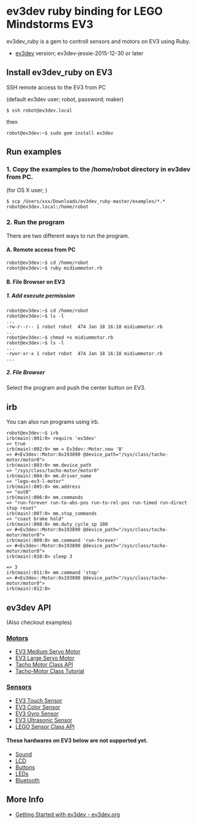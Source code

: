# ev3dev ruby binding for LEGO Mindstorms EV3


ev3dev_ruby is a gem to controll sensors and motors on EV3 using Ruby.

- [ev3dev](http://www.ev3dev.org) version; ev3dev-jessie-2015-12-30 or later


## Install ev3dev_ruby on EV3
SSH remote access to the EV3 from PC

(default ev3dev user; robot,  password; maker)

```
$ ssh robot@ev3dev.local
```



then

```
robot@ev3dev:~$ sudo gem install ev3dev
```

## Run examples
### 1\. Copy the examples to the **/home/robot** directory in ev3dev from PC.

(for OS X user; )
```
$ scp /Users/xxx/Downloads/ev3dev_ruby-master/examples/*.* robot@ev3dev.local:/home/robot
```

### 2\. Run the program
There are two different ways to run the program.
#### A. Remote access from PC

```
robot@ev3dev:~$ cd /home/robot
robot@ev3dev:~$ ruby midiummotor.rb
```

#### B. File Browser on EV3
##### 1. Add execute permission

```
robot@ev3dev:~$ cd /home/robot
robot@ev3dev:~$ ls -l
...
-rw-r--r-- 1 robot robot  474 Jan 18 16:18 midiummotor.rb
...
robot@ev3dev:~$ chmod +x midiummotor.rb
robot@ev3dev:~$ ls -l
...
-rwxr-xr-x 1 robot robot  474 Jan 18 16:18 midiummotor.rb
...
```

##### 2. File Browser
Select the program and push the center button on EV3.


## irb
You can also run programs using irb.
```
robot@ev3dev:~$ irb
irb(main):001:0> require 'ev3dev'
=> true
irb(main):002:0> mm = Ev3dev::Motor.new 'B'
=> #<Ev3dev::Motor:0x193890 @device_path="/sys/class/tacho-motor/motor0">
irb(main):003:0> mm.device_path
=> "/sys/class/tacho-motor/motor0"
irb(main):004:0> mm.driver_name
=> "lego-ev3-l-motor"
irb(main):005:0> mm.address
=> "outB"
irb(main):006:0> mm.commands
=> "run-forever run-to-abs-pos run-to-rel-pos run-timed run-direct stop reset"
irb(main):007:0> mm.stop_commands
=> "coast brake hold"
irb(main):008:0> mm.duty_cycle_sp 100
=> #<Ev3dev::Motor:0x193890 @device_path="/sys/class/tacho-motor/motor0">
irb(main):009:0> mm.command 'run-forever'
=> #<Ev3dev::Motor:0x193890 @device_path="/sys/class/tacho-motor/motor0">
irb(main):010:0> sleep 3

=> 3
irb(main):011:0> mm.command 'stop'
=> #<Ev3dev::Motor:0x193890 @device_path="/sys/class/tacho-motor/motor0">
irb(main):012:0>
```

## ev3dev API
(Also checkout examples)

### [Motors](http://www.ev3dev.org/docs/motors/)
- [EV3 Medium Servo Motor](http://www.ev3dev.org/docs/motors/lego-ev3-medium-servo-motor/)
- [EV3 Large Servo Motor](http://www.ev3dev.org/docs/motors/lego-ev3-large-servo-motor/)
- [Tacho Motor Class API](http://www.ev3dev.org/docs/drivers/tacho-motor-class/)
- [Tacho-Motor Class Tutorial](http://www.ev3dev.org/docs/tutorials/tacho-motors/)

### [Sensors](http://www.ev3dev.org/docs/sensors/)
- [EV3 Touch Sensor](http://www.ev3dev.org/docs/sensors/lego-ev3-touch-sensor/)
- [EV3 Color Sensor](http://www.ev3dev.org/docs/sensors/lego-ev3-color-sensor/)
- [EV3 Gyro Sensor](http://www.ev3dev.org/docs/sensors/lego-ev3-gyro-sensor/)
- [EV3 Ultrasonic Sensor](http://www.ev3dev.org/docs/sensors/lego-ev3-ultrasonic-sensor/)
- [LEGO Sensor Class API](http://www.ev3dev.org/docs/drivers/lego-sensor-class/)


#### These hardwares on EV3 below are not supported yet.
- [Sound](https://github.com/ev3dev/ev3dev/wiki/Using-Sound)
- [LCD](http://www.ev3dev.org/docs/tutorials/using-ev3-lcd/)
- [Buttons](http://www.ev3dev.org/docs/tutorials/using-ev3-buttons/)
- [LEDs](https://github.com/ev3dev/ev3dev/wiki/Using-the-LEDs)
- [Bluetooth](https://github.com/ev3dev/ev3dev/wiki/Using-Bluetooth)


## More Info
- [Getting Started with ev3dev - ev3dev.org](http://www.ev3dev.org/docs/getting-started/)

